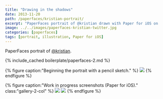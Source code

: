 ```yaml
---
title: "Drawing in the shadows"
date: 2013-11-20
path: /paperfaces/kristian-portrait/
excerpt: "PaperFaces portrait of @kristian drawn with Paper for iOS on an iPad."
image: ../../images/paperfaces-kristian-twitter.jpg
categories: [paperfaces]
tags: [portrait, illustration, Paper for iOS]
---
```


PaperFaces portrait of [@kristian](https://twitter.com/kristian).

{% include_cached boilerplate/paperfaces-2.md %}

{% figure caption:"Beginning the portrait with a pencil sketch." %}
[![](../../images/paperfaces-kristian-process-1-750.jpg)](../../images/paperfaces-kristian-process-1-lg.jpg)
{% endfigure %}

{% figure caption:"Work in progress screenshots (Paper for iOS)." class:"gallery-2-col" %}
[![](../../images/paperfaces-kristian-process-2-600.jpg)](../../images/paperfaces-kristian-process-2-lg.jpg)
[![](../../images/paperfaces-kristian-process-3-600.jpg)](../../images/paperfaces-kristian-process-3-lg.jpg)
{% endfigure %}
